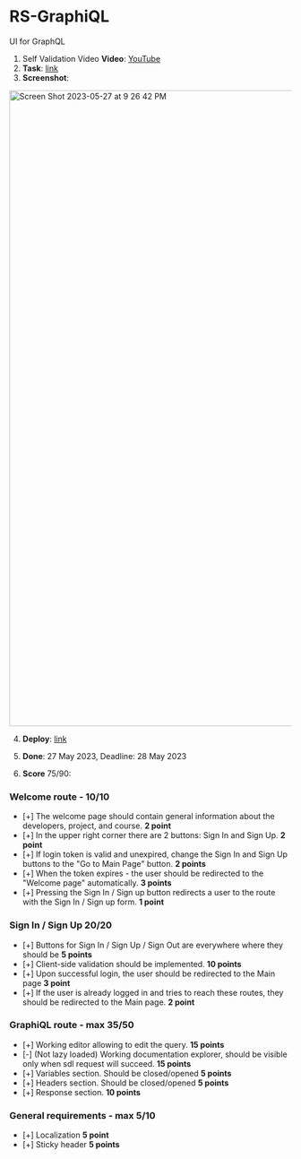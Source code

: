 # RS-GraphiQL
UI for GraphQL

1. Self Validation Video **Video**: [YouTube](https://youtu.be/MIrTA9zd6Sc)
2. **Task**: [link](https://github.com/rolling-scopes-school/tasks/blob/master/react/modules/graphiql.md) 
3. **Screenshot**:

<img width="1135" alt="Screen Shot 2023-05-27 at 9 26 42 PM" src="https://github.com/nikGrape/graphiql-app/assets/48928594/9612f930-7ed8-4b73-b62a-46a84f9d5eb5">

4. **Deploy**: [link](https://rs-graphiql-app-1453.netlify.app/#/welcome)

5. **Done**: 27 May 2023, Deadline: 28 May 2023

6. **Score** 75/90:

### Welcome route - 10/10

- [+] The welcome page should contain general information about the developers, project, and course. **2 point**
- [+] In the upper right corner there are 2 buttons: Sign In and Sign Up. **2 point**
- [+] If login token is valid and unexpired, change the Sign In and Sign Up buttons to the "Go to Main Page" button. **2 points**
- [+] When the token expires - the user should be redirected to the "Welcome page" automatically. **3 points**
- [+] Pressing the Sign In / Sign up button redirects a user to the route with the Sign In / Sign up form. **1 point**

### Sign In / Sign Up  20/20

- [+] Buttons for Sign In / Sign Up / Sign Out are everywhere where they should be **5 points**
- [+] Client-side validation should be implemented. **10 points**
- [+] Upon successful login, the user should be redirected to the Main page **3 point**
- [+] If the user is already logged in and tries to reach these routes, they should be redirected to the Main page. **2 point**

### GraphiQL route - max 35/50
- [+] Working editor allowing to edit the query. **15 points**
- [-] (Not lazy loaded) Working documentation explorer, should be visible only when sdl request will succeed. **15 points**
- [+] Variables section. Should be closed/opened **5 points**
- [+] Headers section. Should be closed/opened **5 points**
- [+] Response section. **10 points**


### General requirements - max 5/10

- [+] Localization **5 point**
- [+] Sticky header **5 points**
